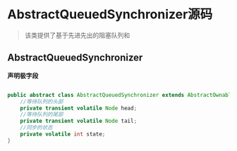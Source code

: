 # AbstractQueuedSynchronizer源码
> 该类提供了基于先进先出的阻塞队列和

## AbstractQueuedSynchronizer

**声明极字段**
```java

public abstract class AbstractQueuedSynchronizer extends AbstractOwnableSynchronizer implements java.io.Serializable {
    //等待队列的头部
    private transient volatile Node head;
    //等待队列的尾部
    private transient volatile Node tail;
    //同步的状态
    private volatile int state;
}
```



